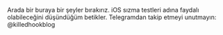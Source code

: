 Arada bir buraya bir şeyler bırakırız. iOS sızma testleri adına faydalı olabileceğini düşündüğüm betikler. Telegramdan takip etmeyi unutmayın: @killedhookblog
